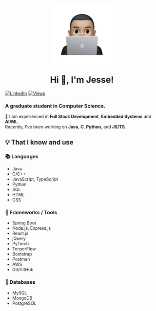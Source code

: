 <div id="header" align="center">
  <img src="https://github.com/JesseLee62/img-storage/blob/master/memoji-laptop.png" width="200" height="auto" style="margin-bottom: -10px;"/>
  <h1>Hi 👋, I'm Jesse!</h1>
</div>

[![LinkedIn](https://img.shields.io/badge/LinkedIn-Connect-blue?style=social&logo=linkedin)](https://www.linkedin.com/in/jesselee62)
[![Views](https://komarev.com/ghpvc/?username=jc-hiroto&label=Profile%20views&color=0e75b6&style=flat)](https://github.com/JesseLee62)


### A graduate student in Computer Science. 

🧠 I am experienced in **Full Stack Development**, **Embedded Systems** and **AI/ML**.    
Recently, I've been working on **Java**, **C**, **Python**, and **JS/TS**.


## 💡 That I know and use  
### 📚 Languages
- Java
- C/C++
- JavaScript, TypeScript
- Python
- SQL
- HTML
- CSS
  
### 🔧 Frameworks / Tools
- Spring Boot
- Node.js, Express.js
- React.js
- jQuery
- PyTorch
- TensorFlow
- Bootstrap
- Postman
- AWS
- Git/GitHub

### 💾 Databases
- MySQL
- MongoDB
- PostgreSQL

<!--
**JesseLee62/JesseLee62** is a ✨ _special_ ✨ repository because its `README.md` (this file) appears on your GitHub profile.

Here are some ideas to get you started:

- 🔭 I’m currently working on ...
- 🌱 I’m currently learning ...
- 👯 I’m looking to collaborate on ...
- 🤔 I’m looking for help with ...
- 💬 Ask me about ...
- 📫 How to reach me: ...
- 😄 Pronouns: ...
- ⚡ Fun fact: ...
-->
